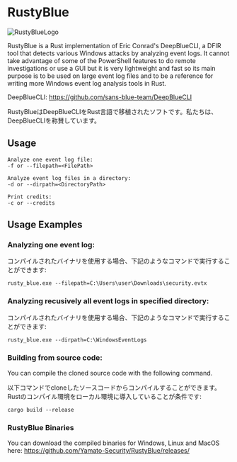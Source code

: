 # RustyBlue


![RustyBlueLogo](https://user-images.githubusercontent.com/2350416/129946711-2b146040-335b-4b28-8283-0f6c8bc0bd5d.png)


RustyBlue is a Rust implementation of Eric Conrad's DeepBlueCLI, a DFIR tool that detects various Windows attacks by analyzing event logs. It cannot take advantage of some of the PowerShell features to do remote investigations or use a GUI but it is very lightweight and fast so its main purpose is to be used on large event log files and to be a reference for writing more Windows event log analysis tools in Rust.

DeepBlueCLI: https://github.com/sans-blue-team/DeepBlueCLI

RustyBlueはDeepBlueCLIをRust言語で移植されたソフトです。私たちは、DeepBlueCLIを称賛しています。

## Usage

`````````````````````
Analyze one event log file:
-f or --filepath=<FilePath>

Analyze event log files in a directory:
-d or --dirpath=<DirectoryPath>

Print credits:
-c or --credits
`````````````````````

## Usage Examples

### Analyzing one event log:

コンパイルされたバイナリを使用する場合、下記のようなコマンドで実行することができます:

``````````
rusty_blue.exe --filepath=C:\Users\user\Downloads\security.evtx
``````````

### Analyzing recusively all event logs in specified directory:

コンパイルされたバイナリを使用する場合、下記のようなコマンドで実行することができます:

``````````
rusty_blue.exe --dirpath=C:\WindowsEventLogs
``````````

### Building from source code:

You can compile the cloned source code with the following command.

以下コマンドでcloneしたソースコードからコンパイルすることができます。Rustのコンパイル環境をローカル環境に導入していることが条件です:

``````````
cargo build --release
``````````

### RustyBlue Binaries

You can download the compiled binaries for Windows, Linux and MacOS here: https://github.com/Yamato-Security/RustyBlue/releases/
